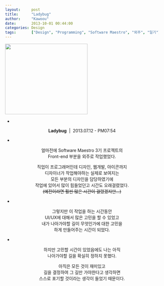 ```yaml
---
layout: 	post
title:  	"Ladybug"
author:     "Kawoou"
date:   	2013-10-01 00:44:00
categories: Design
tags:		["Design", "Programming", "Software Maestro", "외주", "일기"]
---
```


<img src="{{ site.baseurl }}/images/post/2013-10-01-Ladybug-01.png" style="width:270px;height:230px;margin:auto">

<center>

-

**Ladybug**&nbsp;&nbsp;|&nbsp;&nbsp;2013.07.12 - PM07:54

-

얼마전에 Software Maestro 3기 프로젝트의<br />
Front-end 부분을 외주로 작업했었다.<br />

직업이 프로그래머인데 디자인, 웹개발, 아이콘까지<br />
디자이너가 작업해야하는 실제로 보여지는<br />
모든 부분의 디자인을 담당하였기에<br />
작업에 있어서 많이 힘들었던고 시간도 오래걸렸었다.<br />
~~(예전이라면 훨씬 많은 시간이 걸렸겠지만...)~~<br />

-

그렇지만 이 작업을 하는 시간동안<br />
UI/UX에 대해서 많은 고민을 할 수 있었고<br />
내가 나아가야할 길이 무엇인가에 대한 고민을<br />
하게 만들어주는 시간이 되었다.<br />

-

하지만 고민할 시간이 있었음에도 나는 아직<br />
나아가야할 길을 확실히 정하지 못했다.<br />

아직은 모든 것이 재미있고<br />
길을 결정하여 그 길만 가야한다고 생각하면<br />
스스로 포기할 것이라는 생각이 들었기 때문이다.<br />
<br />

</center>